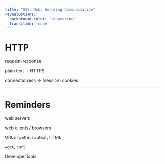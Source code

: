 ```yaml
---
title: "SSS: Web: Securing Communication"
revealOptions:
  background-color: 'aquamarine'
  transition: 'none'
---
```


# HTTP

request-response

plain text -> HTTPS

connectionless -> (session) cookies

---

# Reminders

web servers

web clients / browsers

URLs (paths, routes), HTML

`wget`, `curl`

DeveloperTools
